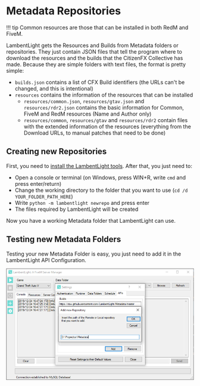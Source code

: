 # Metadata Repositories

!!! tip
    Common resources are those that can be installed in both RedM and FiveM.

LambentLight gets the Resources and Builds from Metadata folders or repositories. They just contain JSON files that tell the program where to download the resources and the builds that the CitizenFX Collective has made. Because they are simple folders with text files, the format is pretty simple:

* `builds.json` contains a list of CFX Build identifiers (the URLs can't be changed, and this is intentional)
* `resources` contains the information of the resources that can be installed
    *  `resources/common.json`, `resources/gtav.json` and `resources/rdr2.json` contains the basic information for Common, FiveM and RedM resources (Name and Author only)
    * `resources/common`, `resources/gtav` and `resources/rdr2` contain files with the extended information of the resources (everything from the Download URLs, to manual patches that need to be done)

## Creating new Repositories

First, you need to [install the LambentLight tools](tools.md). After that, you just need to:

* Open a console or terminal (on Windows, press WIN+R, write `cmd` and press enter/return)
* Change the working directory to the folder that you want to use (`cd /d YOUR_FOLDER_PATH_HERE`)
* Write `python -m lambentlight newrepo` and press enter
* The files required by LambentLight will be created

Now you have a working Metadata folder that LambentLight can use.

## Testing new Metadata Folders

Testing your new Metadata Folder is easy, you just need to add it in the LambentLight API Configuration.

![The APIs Window](../images/metadata/apis.png)
